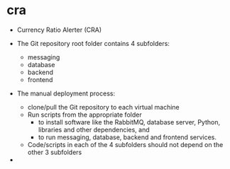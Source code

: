 # cra

- Currency Ratio Alerter (CRA)  

- The Git repository root folder contains 4 subfolders:  
	- messaging  
	- database  
	- backend  
	- frontend  
- The manual deployment process:  
	- clone/pull the Git repository to each virtual machine  
	- Run scripts from the appropriate folder  
		- to install software like the RabbitMQ, database server, Python, libraries and other dependencies, and  
		- to run messaging, database, backend and frontend services.  
	- Code/scripts in each of the 4 subfolders should not depend on the other 3 subfolders  
-  
